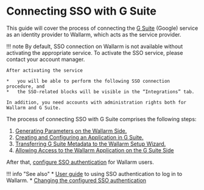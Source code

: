 #   Connecting SSO with G Suite

[doc-setup-sp]:                     setup-sp.md
[doc-setup-idp]:                    setup-idp.md    
[doc-metadata-transfer]:            metadata-transfer.md
[doc-allow-access-to-wl]:           allow-access-to-wl.md

[doc-user-sso-guide]:               ../../../../user-guides/use-sso.md

[doc-employ-sso]:                   ../employ-user-auth.md
[doc-disable-sso]:                  ../change-sso-provider.md

[link-gsuite]:                      https://gsuite.google.com/

This guide will cover the process of connecting the [G Suite][link-gsuite] (Google) service as an identity provider to Wallarm, which acts as the service provider.

!!! note
    By default, SSO connection on Wallarm is not available without activating the appropriate service. To activate the SSO service, please contact your account manager.
    
    After activating the service
    
    *   you will be able to perform the following SSO connection procedure, and
    *   the SSO-related blocks will be visible in the “Integrations” tab.
    
    In addition, you need accounts with administration rights both for Wallarm and G Suite.

The process of connecting SSO with G Suite comprises the following steps:
1.  [Generating Parameters on the Wallarm Side.][doc-setup-sp]
2.  [Creating and Configuring an Application in G Suite.][doc-setup-idp]
3.  [Transferring G Suite Metadata to the Wallarm Setup Wizard.][doc-metadata-transfer]
4.  [Allowing Access to the Wallarm Application on the G Suite Side][doc-allow-access-to-wl]

After that, [configure SSO authentication][doc-employ-sso] for Wallarm users.

!!! info "See also"
    * [User guide][doc-user-sso-guide] to using SSO authentication to log in to Wallarm.
    * [Changing the configured SSO authentication][doc-disable-sso]